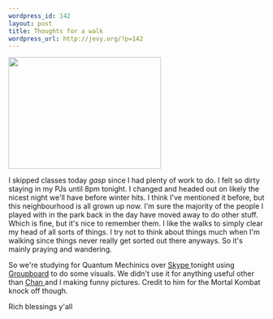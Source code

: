 ```yaml
--- 
wordpress_id: 142
layout: post
title: Thoughts for a walk
wordpress_url: http://jevy.org/?p=142
---
```

<img src="http://jevy.org/random/wp/finish.jpg" width="300" height="220" alt="" title="" align=center />

I skipped classes today *gasp* since I had plenty of work to do.  I felt so dirty staying in my PJs until 8pm tonight.  I changed and headed out on likely the nicest night we'll have before winter hits.  I think I've mentioned it before, but this neighbourhood is all grown up now.  I'm sure the majority of the people I played with in the park back in the day have moved away to do other stuff.  Which is fine, but it's nice to remember them.  I like the walks to simply clear my head of all sorts of things.  I try not to think about things much when I'm walking since things never really get sorted out there anyways.  So it's mainly praying and wandering.

So we're studying for Quantum Mechinics over <a href="http://www.skype.com">Skype </a> tonight using <a href="http://www.groupboard.com/">Groupboard</a> to do some visuals.  We didn't use it for anything useful other than <a href="http://bewblog.blogspot.com/">Chan </a> and I making funny pictures.  Credit to him for the Mortal Kombat knock off though.

Rich blessings y'all
